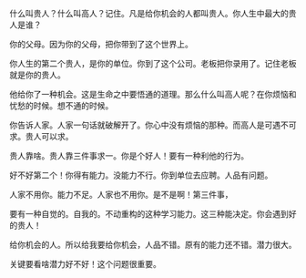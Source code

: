 什么叫贵人？什么叫高人？记住。凡是给你机会的人都叫贵人。你人生中最大的贵人是谁？

你的父母。因为你的父母，把你带到了这个世界上。

你人生的第二个贵人，是你的单位。你到了这个公司。老板把你录用了。记住老板就是你的贵人。

他给你了一种机会。这是生命之中要悟通的道理。那么什么叫高人呢？在你烦恼和忧愁的时候。想不通的时候。

你告诉人家。人家一句话就破解开了。你心中没有烦恼的那种。而高人是可遇不可求。贵人可以求。

贵人靠啥。贵人靠三件事求一。你是个好人！要有一种利他的行为。

好不好第二个！你得有能力。没能力不行。你到单位去应聘。人品有问题。

人家不用你。能力不足。人家也不用你。是不是啊！第三件事，

要有一种自觉的。自我的。不动重构的这种学习能力。这三种能决定。你会遇到好的贵人！

给你机会的人。所以给我要给你机会，人品不错。原有的能力还不错。潜力很大。

关键要看啥潜力好不好！这个问题很重要。